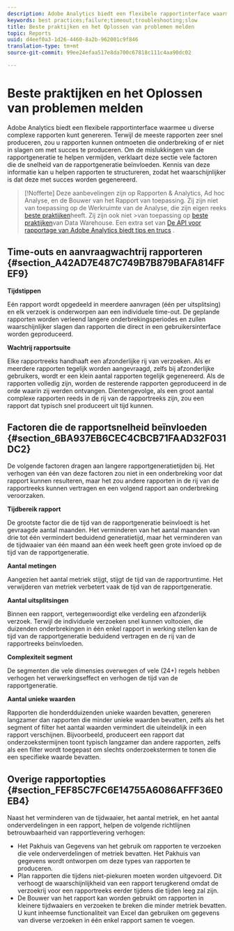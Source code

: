 ```yaml
---
description: Adobe Analytics biedt een flexibele rapportinterface waarmee u diverse complexe rapporten kunt genereren. Terwijl de meeste rapporten zeer snel produceren, zou u rapporten kunnen ontmoeten die onderbreking of er niet in slagen om met succes te produceren. Om de mislukkingen van de rapportgeneratie te helpen vermijden, verklaart deze sectie vele factoren die de snelheid van de rapportgeneratie beïnvloeden. Kennis van deze informatie kan u helpen rapporten te structureren, zodat het waarschijnlijker is dat deze met succes worden gegenereerd.
keywords: best practices;failure;timeout;troubleshooting;slow
title: Beste praktijken en het Oplossen van problemen melden
topic: Reports
uuid: d4eef0a3-1d26-4460-8a2b-962001c9f846
translation-type: tm+mt
source-git-commit: 99ee24efaa517e8da700c67818c111c4aa90dc02

---
```



# Beste praktijken en het Oplossen van problemen melden

Adobe Analytics biedt een flexibele rapportinterface waarmee u diverse complexe rapporten kunt genereren. Terwijl de meeste rapporten zeer snel produceren, zou u rapporten kunnen ontmoeten die onderbreking of er niet in slagen om met succes te produceren. Om de mislukkingen van de rapportgeneratie te helpen vermijden, verklaart deze sectie vele factoren die de snelheid van de rapportgeneratie beïnvloeden. Kennis van deze informatie kan u helpen rapporten te structureren, zodat het waarschijnlijker is dat deze met succes worden gegenereerd.

>[!Nofferte]
>Deze aanbevelingen zijn op Rapporten &amp; Analytics, Ad hoc Analyse, en de Bouwer van het Rapport van toepassing.
>Zij zijn niet van toepassing op de Werkruimte van de Analyse, die zijn eigen reeks [beste praktijken](/help/analyze/analysis-workspace/optimizing-performance.md)heeft. Zij zijn ook niet >van toepassing op [beste praktijken](https://marketing.adobe.com/resources/help/en_US/reference/data_warehouse_bp.html)van Data Warehouse. Een extra set van
>[De API voor rapportage van Adobe Analytics biedt tips en trucs](https://marketing.adobe.com/developer/en_US/get-started/best-practices/c-best-practices) .

## Time-outs en aanvraagwachtrij rapporteren {#section_A42AD7E487C749B7B879BAFA814FFEF9}

**Tijdstippen**

Eén rapport wordt opgedeeld in meerdere aanvragen (één per uitsplitsing) en elk verzoek is onderworpen aan een individuele time-out. De geplande rapporten worden verleend langere onderbrekingsperiodes en zullen waarschijnlijker slagen dan rapporten die direct in een gebruikersinterface worden geproduceerd.

**Wachtrij rapportsuite**

Elke rapportreeks handhaaft een afzonderlijke rij van verzoeken. Als er meerdere rapporten tegelijk worden aangevraagd, zelfs bij afzonderlijke gebruikers, wordt er een klein aantal rapporten tegelijk gegenereerd. Als de rapporten volledig zijn, worden de resterende rapporten geproduceerd in de orde waarin zij werden ontvangen. Dientengevolge, als een groot aantal complexe rapporten reeds in de rij van de rapportreeks zijn, zou een rapport dat typisch snel produceert uit tijd kunnen.

## Factoren die de rapportsnelheid beïnvloeden {#section_6BA937EB6CEC4CBCB71FAAD32F031DC2}

De volgende factoren dragen aan langere rapportgeneratietijden bij. Het verhogen van één van deze factoren zou niet in een onderbreking voor dat rapport kunnen resulteren, maar het zou andere rapporten in de rij van de rapportreeks kunnen vertragen en een volgend rapport aan onderbreking veroorzaken.

**Tijdbereik rapport**

De grootste factor die de tijd van de rapportgeneratie beïnvloedt is het gevraagde aantal maanden. Het verminderen van het aantal maanden van drie tot één vermindert beduidend generatietijd, maar het verminderen van de tijdwaaier van één maand aan één week heeft geen grote invloed op de tijd van de rapportgeneratie.

**Aantal metingen**

Aangezien het aantal metriek stijgt, stijgt de tijd van de rapportruntime. Het verwijderen van metriek verbetert vaak de tijd van de rapportgeneratie.

**Aantal uitsplitsingen**

Binnen een rapport, vertegenwoordigt elke verdeling een afzonderlijk verzoek. Terwijl de individuele verzoeken snel kunnen voltooien, die duizenden onderbrekingen in één enkel rapport in werking stellen kan de tijd van de rapportgeneratie beduidend vertragen en de rij van de rapportreeks beïnvloeden.

**Complexiteit segment**

De segmenten die vele dimensies overwegen of vele (24+) regels hebben verhogen het verwerkingseffect en verhogen de tijd van de rapportgeneratie.

**Aantal unieke waarden**

Rapporten die honderdduizenden unieke waarden bevatten, genereren langzamer dan rapporten die minder unieke waarden bevatten, zelfs als het segment of filter het aantal waarden vermindert die uiteindelijk in een rapport verschijnen. Bijvoorbeeld, produceert een rapport dat onderzoekstermijnen toont typisch langzamer dan andere rapporten, zelfs als een filter wordt toegepast om slechts onderzoekstermen te tonen die een specifieke waarde bevatten.

## Overige rapportopties {#section_FEF85C7FC6E14755A6086AFFF36E0EB4}

Naast het verminderen van de tijdwaaier, het aantal metriek, en het aantal onderverdelingen in een rapport, helpen de volgende richtlijnen betrouwbaarheid van rapportlevering verhogen:

* Het Pakhuis van Gegevens van het gebruik om rapporten te verzoeken die vele onderverdelingen of metriek bevatten. Het Pakhuis van gegevens wordt ontworpen om deze types van rapporten te produceren.
* Plan rapporten die tijdens niet-piekuren moeten worden uitgevoerd. Dit verhoogt de waarschijnlijkheid van een rapport terugkerend omdat de verzoekrij voor een rapportreeks eerder tijdens die tijden leeg zal zijn.
* De Bouwer van het rapport kan worden gebruikt om rapporten in kleinere tijdwaaiers en verzoeken te breken die minder metriek bevatten. U kunt inheemse functionaliteit van Excel dan gebruiken om gegevens van diverse verzoeken in één enkel rapport samen te voegen.

